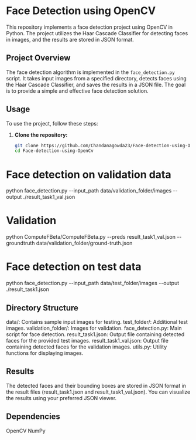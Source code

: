# Face Detection using OpenCV

This repository implements a face detection project using OpenCV in Python. The project utilizes the Haar Cascade Classifier for detecting faces in images, and the results are stored in JSON format.

## Project Overview

The face detection algorithm is implemented in the `face_detection.py` script. It takes input images from a specified directory, detects faces using the Haar Cascade Classifier, and saves the results in a JSON file. The goal is to provide a simple and effective face detection solution.

## Usage

To use the project, follow these steps:

1. **Clone the repository:**
   ```bash
   git clone https://github.com/Chandanagowda23/Face-detection-using-OpenCv.git
   cd Face-detection-using-OpenCv


# Face detection on validation data
python face_detection.py --input_path data/validation_folder/images --output ./result_task1_val.json

# Validation
python ComputeFBeta/ComputeFBeta.py --preds result_task1_val.json --groundtruth data/validation_folder/ground-truth.json

# Face detection on test data
python face_detection.py --input_path data/test_folder/images --output ./result_task1.json


## Directory Structure

data/: Contains sample input images for testing.
test_folder/: Additional test images.
validation_folder/: Images for validation.
face_detection.py: Main script for face detection.
result_task1.json: Output file containing detected faces for the provided test images.
result_task1_val.json: Output file containing detected faces for the validation images.
utils.py: Utility functions for displaying images.

## Results

The detected faces and their bounding boxes are stored in JSON format in the result files (result_task1.json and result_task1_val.json). You can visualize the results using your preferred JSON viewer.

## Dependencies
OpenCV
NumPy
